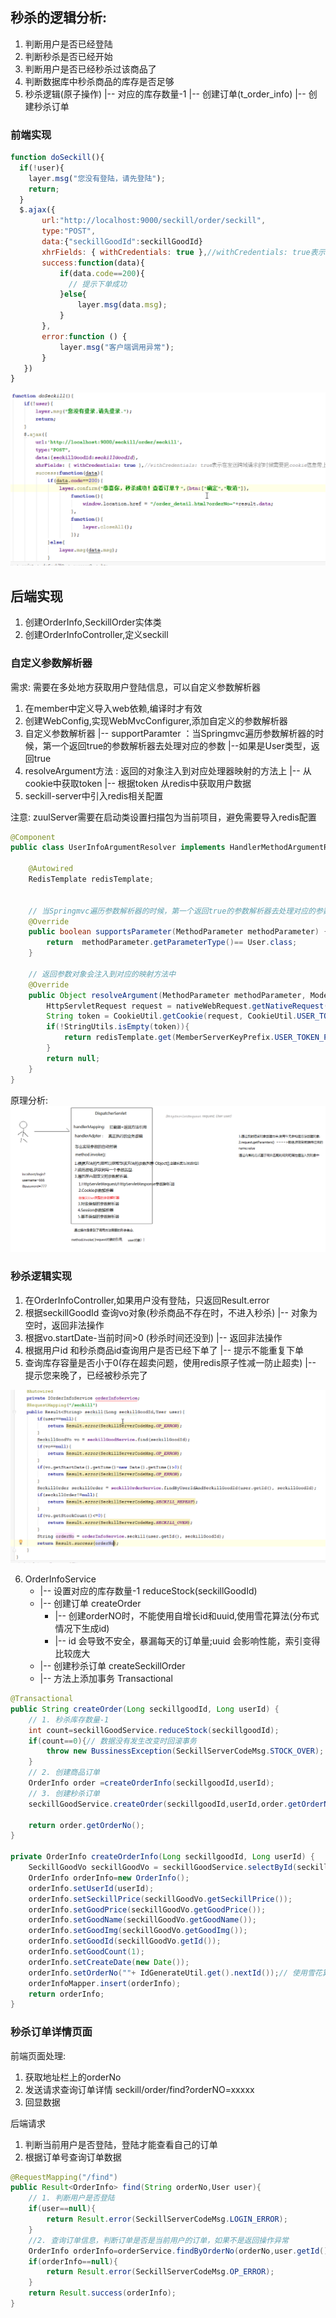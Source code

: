 ## 秒杀的逻辑分析:
1. 判断用户是否已经登陆
2. 判断秒杀是否已经开始
3. 判断用户是否已经秒杀过该商品了
4. 判断数据库中秒杀商品的库存是否足够
5. 秒杀逻辑(原子操作)
    |-- 对应的库存数量-1
    |-- 创建订单(t_order_info)
    |-- 创建秒杀订单

### 前端实现
```js
function doSeckill(){
  if(!user){
    layer.msg("您没有登陆，请先登陆");
    return;
  }
  $.ajax({
       url:"http://localhost:9000/seckill/order/seckill",
       type:"POST",
       data:{"seckillGoodId":seckillGoodId}
       xhrFields: { withCredentials: true },//withCredentials: true表示在发送跨域请求的时候需要把cookie信息带上.
       success:function(data){
           if(data.code==200){
             // 提示下单成功
           }else{
               layer.msg(data.msg);
           }
       },
       error:function () {
           layer.msg("客户端调用异常");
       }
   })
}
```
![](assets/01_秒杀功能实现-10321d4e.png)

## 后端实现
1. 创建OrderInfo,SeckillOrder实体类
2. 创建OrderInfoController,定义seckill


### 自定义参数解析器

需求: 需要在多处地方获取用户登陆信息，可以自定义参数解析器

1. 在member中定义导入web依赖,编译时才有效
2. 创建WebConfig,实现WebMvcConfigurer,添加自定义的参数解析器
3. 自定义参数解析器
    |-- supportParamter ：当Springmvc遍历参数解析器的时候，第一个返回true的参数解析器去处理对应的参数
    |--如果是User类型，返回true
4. resolveArgument方法 : 返回的对象注入到对应处理器映射的方法上
    |-- 从cookie中获取token
    |-- 根据token 从redis中获取用户数据
5. seckill-server中引入redis相关配置

注意: zuulServer需要在启动类设置扫描包为当前项目，避免需要导入redis配置


```java
@Component
public class UserInfoArgumentResolver implements HandlerMethodArgumentResolver {

    @Autowired
    RedisTemplate redisTemplate;


    // 当Springmvc遍历参数解析器的时候，第一个返回true的参数解析器去处理对应的参数
    @Override
    public boolean supportsParameter(MethodParameter methodParameter) {
        return  methodParameter.getParameterType()== User.class;
    }

    // 返回参数对象会注入到对应的映射方法中
    @Override
    public Object resolveArgument(MethodParameter methodParameter, ModelAndViewContainer modelAndViewContainer, NativeWebRequest nativeWebRequest, WebDataBinderFactory webDataBinderFactory) throws Exception {
        HttpServletRequest request = nativeWebRequest.getNativeRequest(HttpServletRequest.class);
        String token = CookieUtil.getCookie(request, CookieUtil.USER_TOKEN_COOKIE);
        if(!StringUtils.isEmpty(token)){
            return redisTemplate.get(MemberServerKeyPrefix.USER_TOKEN_PREFIX,token,User.class);
        }
        return null;
    }
}
```

原理分析:
![](assets/01_秒杀功能实现-2e6699d8.png)

### 秒杀逻辑实现
1. 在OrderInfoController,如果用户没有登陆，只返回Result.error
2. 根据seckillGoodId 查询vo对象(秒杀商品不存在时，不进入秒杀)
    |-- 对象为空时，返回非法操作
3. 根据vo.startDate-当前时间>0 (秒杀时间还没到)
   |-- 返回非法操作
4. 根据用户id 和秒杀商品id查询用户是否已经下单了
    |-- 提示不能重复下单
5. 查询库存容量是否小于0(存在超卖问题，使用redis原子性减一防止超卖)
    |-- 提示您来晚了，已经被秒杀完了

![](assets/01_秒杀功能实现-a4e215ee.png)


6. OrderInfoService
    * |-- 设置对应的库存数量-1 reduceStock(seckillGoodId)
    * |-- 创建订单 createOrder
      * |-- 创建orderNO时，不能使用自增长id和uuid,使用雪花算法(分布式情况下生成id)
      * |-- id 会导致不安全，暴漏每天的订单量;uuid 会影响性能，索引变得比较庞大
    * |-- 创建秒杀订单 createSeckillOrder
    * |-- 方法上添加事务 Transactional

```java
@Transactional
public String createOrder(Long seckillgoodId, Long userId) {
    // 1. 秒杀库存数量-1
    int count=seckillGoodService.reduceStock(seckillgoodId);
    if(count==0){// 数据没有发生改变时回滚事务
        throw new BussinessException(SeckillServerCodeMsg.STOCK_OVER);
    }
    // 2. 创建商品订单
    OrderInfo order =createOrderInfo(seckillgoodId,userId);
    // 3. 创建秒杀订单
    seckillGoodService.createOrder(seckillgoodId,userId,order.getOrderNo());

    return order.getOrderNo();
}

private OrderInfo createOrderInfo(Long seckillgoodId, Long userId) {
    SeckillGoodVo seckillGoodVo = seckillGoodService.selectById(seckillgoodId);
    OrderInfo orderInfo=new OrderInfo();
    orderInfo.setUserId(userId);
    orderInfo.setSeckillPrice(seckillGoodVo.getSeckillPrice());
    orderInfo.setGoodPrice(seckillGoodVo.getGoodPrice());
    orderInfo.setGoodName(seckillGoodVo.getGoodName());
    orderInfo.setGoodImg(seckillGoodVo.getGoodImg());
    orderInfo.setGoodId(seckillGoodVo.getId());
    orderInfo.setGoodCount(1);
    orderInfo.setCreateDate(new Date());
    orderInfo.setOrderNo(""+ IdGenerateUtil.get().nextId());// 使用雪花算法
    orderInfoMapper.insert(orderInfo);
    return orderInfo;
}
```



### 秒杀订单详情页面
前端页面处理:
1. 获取地址栏上的orderNo
2. 发送请求查询订单详情 seckill/order/find?orderNO=xxxxx
3. 回显数据

后端请求
1. 判断当前用户是否登陆，登陆才能查看自己的订单
2. 根据订单号查询订单数据

```java
@RequestMapping("/find")
public Result<OrderInfo> find(String orderNo,User user){
    // 1. 判断用户是否登陆
    if(user==null){
        return Result.error(SeckillServerCodeMsg.LOGIN_ERROR);
    }
    //2. 查询订单信息，判断订单是否是当前用户的订单，如果不是返回操作异常
    OrderInfo orderInfo=orderService.findByOrderNo(orderNo,user.getId());
    if(orderInfo==null){
        return Result.error(SeckillServerCodeMsg.OP_ERROR);
    }
    return Result.success(orderInfo);
}

```
